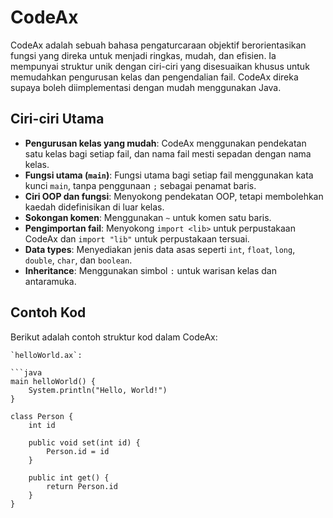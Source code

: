 # CodeAx

CodeAx adalah sebuah bahasa pengaturcaraan objektif berorientasikan fungsi yang direka untuk menjadi ringkas, mudah, dan efisien. Ia mempunyai struktur unik dengan ciri-ciri yang disesuaikan khusus untuk memudahkan pengurusan kelas dan pengendalian fail. CodeAx direka supaya boleh diimplementasi dengan mudah menggunakan Java.

## Ciri-ciri Utama
- **Pengurusan kelas yang mudah**: CodeAx menggunakan pendekatan satu kelas bagi setiap fail, dan nama fail mesti sepadan dengan nama kelas.
- **Fungsi utama (`main`)**: Fungsi utama bagi setiap fail menggunakan kata kunci `main`, tanpa penggunaan `;` sebagai penamat baris.
- **Ciri OOP dan fungsi**: Menyokong pendekatan OOP, tetapi membolehkan kaedah didefinisikan di luar kelas.
- **Sokongan komen**: Menggunakan `~` untuk komen satu baris.
- **Pengimportan fail**: Menyokong `import <lib>` untuk perpustakaan CodeAx dan `import "lib"` untuk perpustakaan tersuai.
- **Data types**: Menyediakan jenis data asas seperti `int`, `float`, `long`, `double`, `char`, dan `boolean`.
- **Inheritance**: Menggunakan simbol `:` untuk warisan kelas dan antaramuka.

## Contoh Kod

Berikut adalah contoh struktur kod dalam CodeAx:

```plaintext
`helloWorld.ax`:

```java
main helloWorld() {
    System.println("Hello, World!")
}

class Person {
    int id

    public void set(int id) {
        Person.id = id
    }

    public int get() {
        return Person.id
    }
}
